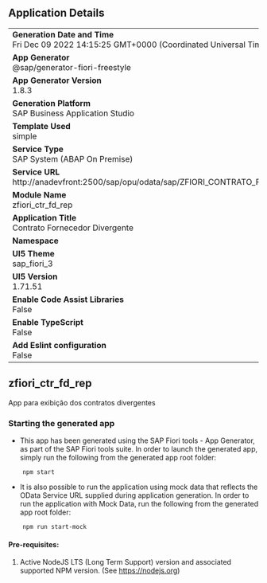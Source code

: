 ## Application Details
|               |
| ------------- |
|**Generation Date and Time**<br>Fri Dec 09 2022 14:15:25 GMT+0000 (Coordinated Universal Time)|
|**App Generator**<br>@sap/generator-fiori-freestyle|
|**App Generator Version**<br>1.8.3|
|**Generation Platform**<br>SAP Business Application Studio|
|**Template Used**<br>simple|
|**Service Type**<br>SAP System (ABAP On Premise)|
|**Service URL**<br>http://anadevfront:2500/sap/opu/odata/sap/ZFIORI_CONTRATO_FD_REPORT_SRV
|**Module Name**<br>zfiori_ctr_fd_rep|
|**Application Title**<br>Contrato Fornecedor Divergente|
|**Namespace**<br>|
|**UI5 Theme**<br>sap_fiori_3|
|**UI5 Version**<br>1.71.51|
|**Enable Code Assist Libraries**<br>False|
|**Enable TypeScript**<br>False|
|**Add Eslint configuration**<br>False|

## zfiori_ctr_fd_rep

App para exibição dos contratos divergentes 

### Starting the generated app

-   This app has been generated using the SAP Fiori tools - App Generator, as part of the SAP Fiori tools suite.  In order to launch the generated app, simply run the following from the generated app root folder:

```
    npm start
```

- It is also possible to run the application using mock data that reflects the OData Service URL supplied during application generation.  In order to run the application with Mock Data, run the following from the generated app root folder:

```
    npm run start-mock
```

#### Pre-requisites:

1. Active NodeJS LTS (Long Term Support) version and associated supported NPM version.  (See https://nodejs.org)


